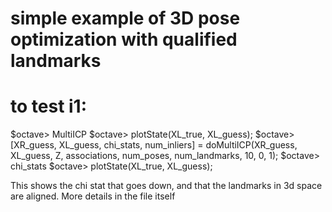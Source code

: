 # simple example of 3D pose optimization with qualified landmarks
# to test i1:
$octave> MultiICP
$octave> plotState(XL_true, XL_guess);
$octave> [XR_guess, XL_guess, chi_stats, num_inliers] = doMultiICP(XR_guess, XL_guess, Z, associations, num_poses, num_landmarks, 10, 0, 1);
$octave> chi_stats
$octave> plotState(XL_true, XL_guess);

This shows the chi stat that goes down, and that the landmarks in 3d space are aligned.
More details in the file itself
